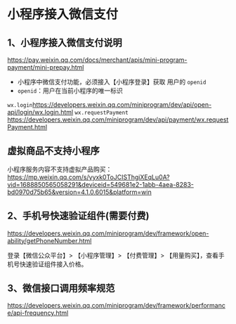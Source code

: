 # 小程序接入微信支付

## 1、小程序接入微信支付说明

<https://pay.weixin.qq.com/docs/merchant/apis/mini-program-payment/mini-prepay.html>

* 小程序中微信支付功能，必须接入【小程序登录】获取 用户的 `openid`
* `openid`：用户在当前小程序的唯一标识

`wx.login`<https://developers.weixin.qq.com/miniprogram/dev/api/open-api/login/wx.login.html>
`wx.requestPayment` <https://developers.weixin.qq.com/miniprogram/dev/api/payment/wx.requestPayment.html>


## 虚拟商品不支持小程序

小程序服务内容不支持虚拟产品购买：<https://mp.weixin.qq.com/s/yyxk0ToJCISThgiXEqLu0A?vid=1688850565058291&deviceid=549681e2-1abb-4aea-8283-bd0970d75b65&version=4.1.0.6015&platform=win>





## 2、手机号快速验证组件(需要付费)
<https://developers.weixin.qq.com/miniprogram/dev/framework/open-ability/getPhoneNumber.html>

登录【微信公众平台】> 【小程序管理】> 【付费管理】> 【用量购买】，查看手机号快速验证组件接入价格。


## 3、微信接口调用频率规范
<https://developers.weixin.qq.com/miniprogram/dev/framework/performance/api-frequency.html>
